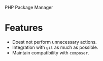 PHP Package Manager

# Features

 * Doest not perform unnecessary actions.
 * Integration with `git` as much as possible.
 * Maintain compatibility with `composer`.
